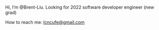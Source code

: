 Hi, I’m @Brent-Liu.
Looking for 2022 software developer engineer (new grad)  


How to reach me: lcncufe@gmail.com

<!---
Brent-Liu/Brent-Liu is a ✨ special ✨ repository because its `README.md` (this file) appears on your GitHub profile.
You can click the Preview link to take a look at your changes.
--->
